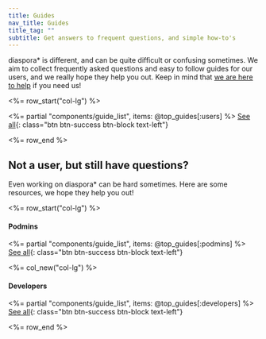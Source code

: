 ```yaml
---
title: Guides
nav_title: Guides
title_tag: ""
subtitle: Get answers to frequent questions, and simple how-to's
---
```


diaspora\* is different, and can be quite difficult or confusing sometimes. We aim to collect frequently asked questions and easy to follow guides for our users, and we really hope they help you out. Keep in mind that [we are here to help][get-help] if you need us!

<%= row_start("col-lg") %>

<%= partial "components/guide_list", items: @top_guides[:users] %>
[See all](<%= url_to("guides", "users") %>){: class="btn btn-success btn-block text-left"}

<%= row_end %>

## Not a user, but still have questions?

Even working on diaspora\* can be hard sometimes. Here are some resources, we hope they help you out!

<%= row_start("col-lg") %>

#### Podmins

<%= partial "components/guide_list", items: @top_guides[:podmins] %>
[See all](<%= url_to("guides", "podmins") %>){: class="btn btn-success btn-block text-left"}

<%= col_new("col-lg") %>

#### Developers

<%= partial "components/guide_list", items: @top_guides[:developers] %>
[See all](<%= url_to("guides", "developers") %>){: class="btn btn-success btn-block text-left"}

<%= row_end %>

[get-help]: <%= url_to("site", "get_help") %>
